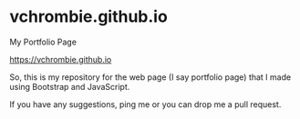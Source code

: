 # vchrombie.github.io

My Portfolio Page

https://vchrombie.github.io

So, this is my repository for the web page (I say portfolio page) that I made using Bootstrap and JavaScript.

If you have any suggestions, ping me or you can drop me a pull request.
